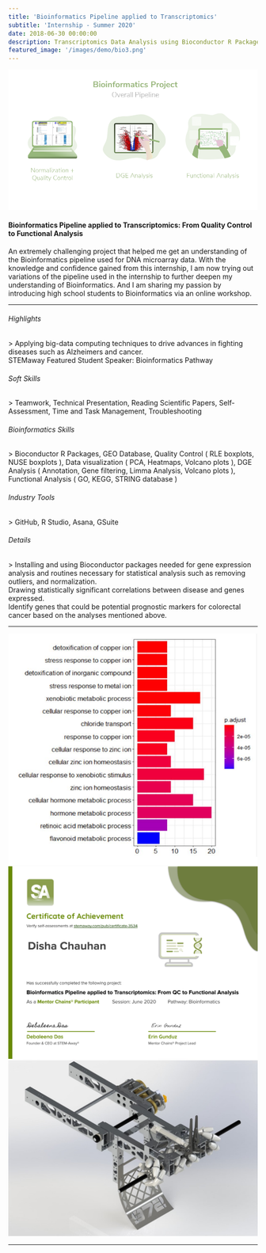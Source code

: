 ```yaml
---
title: 'Bioinformatics Pipeline applied to Transcriptomics'
subtitle: 'Internship - Summer 2020'
date: 2018-06-30 00:00:00
description: Transcriptomics Data Analysis using Bioconductor R Packages - From Quality Control to Functional Analysis
featured_image: '/images/demo/bio3.png'
---
```


![](/images/demo/bioinformatics-p.png)

<h4>Bioinformatics Pipeline applied to Transcriptomics: From Quality Control to Functional Analysis</h4>

An extremely challenging project that helped me get an understanding of the Bioinformatics pipeline used for DNA microarray data.
With the knowledge and confidence gained from this internship, I am now trying out variations of the pipeline used in the internship to further deepen my understanding of Bioinformatics. 
And I am sharing my passion by introducing high school students to Bioinformatics via an online workshop. 

<hr>
  
<h6> Highlights </h6>
> Applying big-data computing techniques to drive advances in fighting diseases such as Alzheimers and cancer.
<br> STEMaway Featured Student Speaker: Bioinformatics Pathway

<h6> Soft Skills </h6>
> Teamwork, Technical Presentation, Reading Scientific Papers, Self-Assessment, Time and Task Management, Troubleshooting

<h6> Bioinformatics Skills </h6>
> Bioconductor R Packages, GEO Database, Quality Control ( RLE boxplots, NUSE boxplots ), Data visualization ( PCA, Heatmaps, Volcano plots ),
DGE Analysis ( Annotation, Gene filtering, Limma Analysis, Volcano plots ), Functional Analysis ( GO, KEGG, STRING database )

<h6> Industry Tools </h6>
> GitHub, R Studio, Asana, GSuite

<h6> Details </h6>
> Installing and using Bioconductor packages needed for gene expression analysis and routines necessary for statistical analysis such as removing outliers, and normalization.
<br> Drawing statistically significant correlations between disease and genes expressed. 
<br> Identify genes that could be potential prognostic markers for colorectal cancer based on the analyses mentioned above.

---

<div class="gallery" data-columns="2">
	<img src="/images/demo/bio.PNG">
	<img src="/images/demo/sa-certificate.png">
	<img src="/images/demo/r2.jpg">
</div>


---
